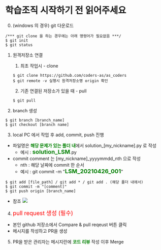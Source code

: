 # 학습조직 시작하기 전 읽어주세요

0. (windows 의 경우) git 다운로드
~~~
/*** git clone 을 하는 경우에는 아래 명령어가 필요없음 ***/
$ git init
$ git status
~~~
1. 원격저장소 연결

    1. 최초 작업시 - clone
    ~~~
    $ git clone https://github.com/coders-as/as_coders
    $ git remote -v 실행시 원격저장소명 origin 확인
    ~~~
    2. 기존 연결된 저장소가 있을 때 - pull
    ~~~
    $ git pull
    ~~~

2. branch 생성
~~~
$ git branch [branch_name]
$ git checkout [branch name]
~~~

3. local PC 에서 작업 후 add, commit, push 진행
- 파일명은 <font color="green">**해당 문제가 있는 폴더 내**</font>에서 solution_[my_nickname].py 로 작성
  - 예시 : <font size="4px" color="green">**solution_LSM**</font>.py
- commit comment 는 [my_nickname]_yyyymmdd_nth 으로 작성 
  - nth : 해당 날짜에 commit 한 순서
  - 예시 : git commit -m "<font size="4px" color="green">**LSM_20210426_001**</font>"
~~~
$ git add [file_path] / git add * / git add . (해당 폴더 내에서)
$ git commit -m "[comment]"
$ git push origin [branch_name]
~~~
* 참조
![](https://www.secmem.org/assets/images/git_pr/git_transaction.png)

4. <font size="4px" color="RED">pull request 생성 (필수)</font>
- 본인 github 저장소에서 Compare & pull reqeust 버튼 클릭
- 메시지를 작성하고 PR을 생성

5. PR을 받은 관리자는 메시지란에 <font color="green">**코드 리뷰**</font> 작성 이후 Merge
